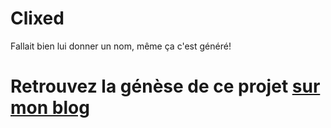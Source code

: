 # Clixed
Fallait bien lui donner un nom, même ça c'est généré!

# Retrouvez la génèse de ce projet [sur mon blog](https://cybeardox.fr/posts/devops/projet-1-module-powershell-web-gui-et-ia/1-pr%C3%A9sentation/)
